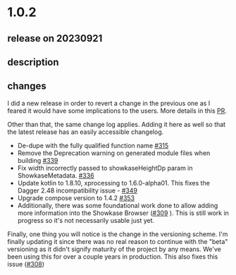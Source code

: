 # 1.0.2

## release on 20230921
## description
## changes
I did a new release in order to revert a change in the previous one as I feared it would have some implications to the users. More details in this <a href="https://github.com/airbnb/Showkase/pull/354" data-hovercard-type="pull_request" data-hovercard-url="/airbnb/Showkase/pull/354/hovercard">PR</a>.

Other than that, the same change log applies. Adding it here as well so that the latest release has an easily accessible changelog.

* De-dupe with the fully qualified function name <a class="issue-link js-issue-link" data-error-text="Failed to load title" data-id="1654773496" data-permission-text="Title is private" data-url="https://github.com/airbnb/Showkase/issues/315" data-hovercard-type="pull_request" data-hovercard-url="/airbnb/Showkase/pull/315/hovercard" href="https://github.com/airbnb/Showkase/pull/315">#315</a>
* Remove the Deprecation warning on generated module files when building <a class="issue-link js-issue-link" data-error-text="Failed to load title" data-id="1825920057" data-permission-text="Title is private" data-url="https://github.com/airbnb/Showkase/issues/339" data-hovercard-type="pull_request" data-hovercard-url="/airbnb/Showkase/pull/339/hovercard" href="https://github.com/airbnb/Showkase/pull/339">#339</a>
* Fix width incorrectly passed to showkaseHeightDp param in ShowkaseMetadata. <a class="issue-link js-issue-link" data-error-text="Failed to load title" data-id="1793109053" data-permission-text="Title is private" data-url="https://github.com/airbnb/Showkase/issues/336" data-hovercard-type="pull_request" data-hovercard-url="/airbnb/Showkase/pull/336/hovercard" href="https://github.com/airbnb/Showkase/pull/336">#336</a>
* Update kotlin to 1.8.10, xprocessing to 1.6.0-alpha01. This fixes the Dagger 2.48 incompatibility issue - <a class="issue-link js-issue-link" data-error-text="Failed to load title" data-id="1887002826" data-permission-text="Title is private" data-url="https://github.com/airbnb/Showkase/issues/349" data-hovercard-type="issue" data-hovercard-url="/airbnb/Showkase/issues/349/hovercard" href="https://github.com/airbnb/Showkase/issues/349">#349</a>
* Upgrade compose version to 1.4.2 <a class="issue-link js-issue-link" data-error-text="Failed to load title" data-id="1901668376" data-permission-text="Title is private" data-url="https://github.com/airbnb/Showkase/issues/353" data-hovercard-type="pull_request" data-hovercard-url="/airbnb/Showkase/pull/353/hovercard" href="https://github.com/airbnb/Showkase/pull/353">#353</a>
* Additionally, there was some foundational work done to allow adding more information into the Showkase Browser (<a class="issue-link js-issue-link" data-error-text="Failed to load title" data-id="1642374722" data-permission-text="Title is private" data-url="https://github.com/airbnb/Showkase/issues/309" data-hovercard-type="pull_request" data-hovercard-url="/airbnb/Showkase/pull/309/hovercard" href="https://github.com/airbnb/Showkase/pull/309">#309</a> ). This is still work in progress so it's not necessarily usable just yet.

Finally, one thing you will notice is the change in the versioning scheme. I'm finally updating it since there was no real reason to continue with the "beta" versioning as it didn't signify maturity of the project by any means. We've been using this for over a couple years in production. This also fixes this issue (<a class="issue-link js-issue-link" data-error-text="Failed to load title" data-id="1627194955" data-permission-text="Title is private" data-url="https://github.com/airbnb/Showkase/issues/308" data-hovercard-type="issue" data-hovercard-url="/airbnb/Showkase/issues/308/hovercard" href="https://github.com/airbnb/Showkase/issues/308">#308</a>)

